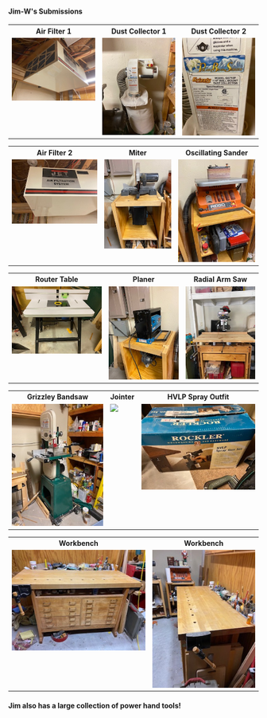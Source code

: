 #### Jim-W's Submissions

<table>
  <tr>
    <th>Air Filter 1</td>
    <th>Dust Collector 1</td>
    <th>Dust Collector 2</td>
  </tr>
  <tr>
      <td valign="top">
      <a href="./Air Filter 1.jpg">
      <img src="./Thumbnails/Air Filter 1-T.jpg">
      </a>
      </td>
      <td valign="top">
      <a href="./Dust collector 1.jpg">
      <img src="./Thumbnails/Dust collector 1-T.jpg">
      </a>
      </td>
      <td valign="top">
      <a href="./Dust dollector 2.jpg">
      <img src="./Thumbnails/Dust dollector 2-T.jpg">
      </a>
      </td>
  </tr>
 </table>

<table>
  <tr>
    <th>Air Filter 2</td>
    <th>Miter</td>
    <th>Oscillating Sander</td>
  </tr>
  <tr>
 <td valign="top">
      <a href="./Air filter 2.jpg">
      <img src="./Thumbnails/Air filter 2-T.jpg">
      </a>
      </td>      
      <td valign="top">
      <a href="./Miter.jpg">
      <img src="./Thumbnails/Miter-T.jpg">
      </a>
      </td>
      <td valign="top">
      <a href="./Oscillating sander.jpg">
      <img src="./Thumbnails/Oscillating sander-T.jpg">
      </a>
      </td>
  </tr>
 </table>

 <table>
  <tr>
    <th>Router Table</td>
    <th>Planer</td>
    <th>Radial Arm Saw</td>
  </tr>
  <tr>
      <td valign="top">
      <a href="./Router Table.jpg">
      <img src="./Thumbnails/Router Table-T.jpg">
      </a>
      </td>
      <td valign="top">
      <a href="./Planer.jpg">
      <img src="./Thumbnails/Planer-T.jpg">
      </a>
      </td>
      <td valign="top">
      <a href="./Radial Arm 1.jpg">
      <img src="./Thumbnails/Radial Arm 1-T.jpg">
      </a>
      </td>
  </tr>
 </table>

 <table>
  <tr>
    <th>Grizzley Bandsaw</td>
    <th>Jointer</td>
    <th>HVLP Spray Outfit</td>
  </tr>
  <tr>
      <td valign="top">
      <a href="./Bandsaw.jpg">
      <img src="./Thumbnails/Bandsaw-T.jpg">
      </a>
      </td>
      <td valign="top">
      <a href="./Jointer.jpg">
      <img src="./Thumbnails/JointerT.jpg">
      </a>
      </td>
      <td valign="top">
      <a href="./Spray-Gun.jpg">
      <img src="./Thumbnails/Spray-Gun-T.jpg">
      </a>
      </td>
  </tr>
 </table>

 <table>
  <tr>
    <th>Workbench</td>
    <th>Workbench</td>
  </tr>
  <tr>
      <td valign="top">
      <a href="./Workbench1.jpg">
      <img src="./Thumbnails/Workbench1-T.jpg">
      </a>
      </td>
      <td valign="top">
      <a href="./Workbench2.jpg">
      <img src="./Thumbnails/Workbench2-T.jpg">
      </a>
  </tr>
 </table>


 #### Jim also has a large collection of power hand tools! 
